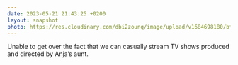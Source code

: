 ```yaml
---
date: 2023-05-21 21:43:25 +0200
layout: snapshot
photo: https://res.cloudinary.com/dbi2zounq/image/upload/v1684698180/bf3fscm6gi7n1cmyulfa.jpg
---
```

Unable to get over the fact that we can casually stream TV shows produced and directed by Anja’s aunt. 
